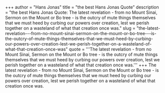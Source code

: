 +++
author = "Hans Jonas"
title = "the best Hans Jonas Quote"
description = "the best Hans Jonas Quote: The latest revelation - from no Mount Sinai, Sermon on the Mount or Bo tree - is the outcry of mute things themselves that we must heed by curbing our powers over creation, lest we perish together on a wasteland of what that creation once was."
slug = "the-latest-revelation---from-no-mount-sinai-sermon-on-the-mount-or-bo-tree---is-the-outcry-of-mute-things-themselves-that-we-must-heed-by-curbing-our-powers-over-creation-lest-we-perish-together-on-a-wasteland-of-what-that-creation-once-was"
quote = '''The latest revelation - from no Mount Sinai, Sermon on the Mount or Bo tree - is the outcry of mute things themselves that we must heed by curbing our powers over creation, lest we perish together on a wasteland of what that creation once was.'''
+++
The latest revelation - from no Mount Sinai, Sermon on the Mount or Bo tree - is the outcry of mute things themselves that we must heed by curbing our powers over creation, lest we perish together on a wasteland of what that creation once was.

